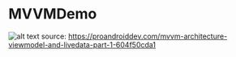 # MVVMDemo

![alt text](https://miro.medium.com/max/1212/1*BpxMFh7DdX0_hqX6ABkDgw.png)
source: https://proandroiddev.com/mvvm-architecture-viewmodel-and-livedata-part-1-604f50cda1

